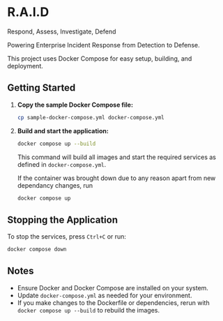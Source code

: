 # R.A.I.D

Respond, Assess, Investigate, Defend

Powering Enterprise Incident Response from Detection to Defense.

This project uses Docker Compose for easy setup, building, and deployment.

## Getting Started

1. **Copy the sample Docker Compose file:**

    ```sh
    cp sample-docker-compose.yml docker-compose.yml
    ```

2. **Build and start the application:**

    ```sh
    docker compose up --build
    ```

    This command will build all images and start the required services as defined in `docker-compose.yml`.

    If the container was brought down due to any reason apart from new dependancy changes, run

    ```sh
    docker compose up
    ```

## Stopping the Application

To stop the services, press `Ctrl+C` or run:

```sh
docker compose down
```

## Notes

- Ensure Docker and Docker Compose are installed on your system.
- Update `docker-compose.yml` as needed for your environment.
- If you make changes to the Dockerfile or dependencies, rerun with `docker compose up --build` to rebuild the images.